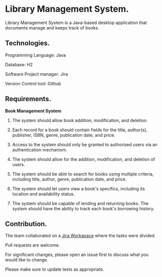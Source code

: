 # Library Management System.

Library Management System is a Java-based desktop application that documents manage and keeps track of books.

## Technologies.
Programming Language: Java

Database: H2

Software Project manager: Jira

Version Control tool: Github

## Requirements.
**Book Management System**
1. The system should allow book addition, modification, and deletion.
2. Each record for a book should contain fields for the title, author(s), publisher, ISBN, genre, publication date, and price.
3. Access to the system should only be granted to authorised users via an authentication mechanism.
4. The system should allow for the addition, modification, and deletion of users.


5. The system should be able to search for books using multiple criteria, including title, author, genre, publication date, and price.

6. The system should let users view a book's specifics, including its location and availability status.
7. The system should be capable of lending and returning books.
The system should have the ability to track each book's borrowing history.



## Contribution.
The team collaborated on a [Jira Workapace](https://usiu-lib.atlassian.net/jira/software/projects/LMS/boards/1) where the tasks were divided.

Pull requests are welcome. 

For significant changes, please open an issue first
to discuss what you would like to change.

Please make sure to update tests as appropriate.
